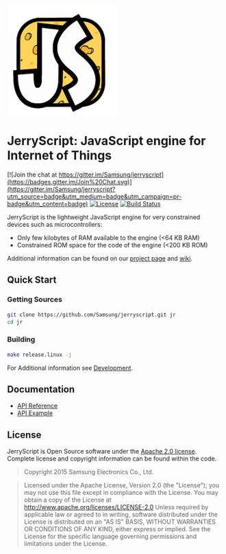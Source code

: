 ![](https://github.com/Samsung/jerryscript/blob/master/LOGO.png)
# JerryScript: JavaScript engine for Internet of Things
[![Join the chat at https://gitter.im/Samsung/jerryscript](https://badges.gitter.im/Join%20Chat.svg)](https://gitter.im/Samsung/jerryscript?utm_source=badge&utm_medium=badge&utm_campaign=pr-badge&utm_content=badge)
[![License](https://img.shields.io/badge/licence-Apache%202.0-brightgreen.svg?style=flat)](LICENSE)
[![Build Status](https://travis-ci.org/Samsung/jerryscript.svg?branch=master)](https://travis-ci.org/Samsung/jerryscript)


JerryScript is the lightweight JavaScript engine for very constrained devices such as microcontrollers:
- Only few kilobytes of RAM available to the engine (&lt;64 KB RAM)
- Constrained ROM space for the code of the engine (&lt;200 KB ROM)

Additional information can be found on our [project page](http://samsung.github.io/jerryscript/) and  [wiki](https://github.com/Samsung/jerryscript/wiki).

## Quick Start
### Getting Sources
```bash
git clone https://github.com/Samsung/jerryscript.git jr
cd jr
```

### Building
```bash
make release.linux -j
```

For Additional information see [Development](docs/DEVELOPMENT.md).

## Documentation
- [API Reference](docs/API-REFERENCE.md)
- [API Example](docs/API-EXAMPLE.md)

## License
JerryScript is Open Source software under the [Apache 2.0 license](https://www.apache.org/licenses/LICENSE-2.0). Complete license and copyright information can be found within the code.

> Copyright 2015 Samsung Electronics Co., Ltd.

> Licensed under the Apache License, Version 2.0 (the "License"); you may not use this file except in compliance with the License. You may obtain a copy of the License at http://www.apache.org/licenses/LICENSE-2.0 Unless required by applicable law or agreed to in writing, software distributed under the License is distributed on an "AS IS" BASIS, WITHOUT WARRANTIES OR CONDITIONS OF ANY KIND, either express or implied. See the License for the specific language governing permissions and limitations under the License.
